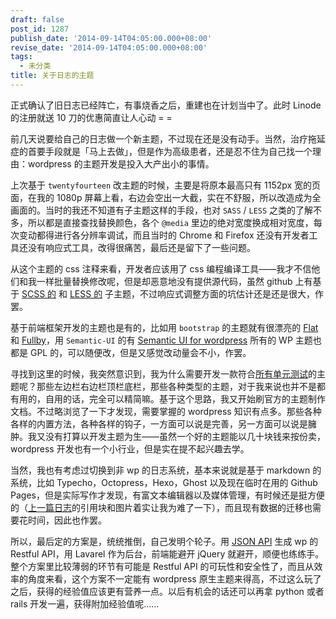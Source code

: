 ```yaml
---
draft: false
post_id: 1287
publish_date: '2014-09-14T04:05:00.000+08:00'
revise_date: '2014-09-14T04:05:00.000+08:00'
tags:
  - 未分类
title: 关于日志的主题
---
```


正式确认了旧日志已经阵亡，有事烧香之后，重建也在计划当中了。此时 Linode 的注册就送 10 刀的优惠简直让人心动 = =

前几天说要给自己的日志做一个新主题，不过现在还是没有动手。当然，治疗拖延症的首要手段就是「马上去做」，但是作为高级患者，还是忍不住为自己找一个理由：wordpress 的主题开发是投入大产出小的事情。

上次基于 `twentyfourteen` 改主题的时候，主要是将原本最高只有 1152px 宽的页面，在我的 1080p 屏幕上看，右边会空出一大截，实在不舒服，所以改造成为全画面的。当时的我还不知道有子主题这样的手段，也对 `SASS` / `LESS` 之类的了解不多，所以都是直接查找替换颜色，各个 `@media` 里边的绝对宽度换成相对宽度，每次变动都得进行各分辨率调试，而且当时的 Chrome 和 Firefox 还没有开发者工具还没有响应式工具，改得很痛苦，最后还是留下了一些问题。

从这个主题的 css 注释来看，开发者应该用了 css 编程编译工具——我才不信他们和我一样批量替换修改呢，但是却恶意地没有提供源代码，虽然 github 上有基于 [SCSS 的](https://github.com/arounditNet/TwentyFourteen-Child-SCSS) 和 [LESS 的](https://github.com/pelicanpaul/twentyfourteen-childless) 子主题，不过响应式调整方面的坑估计还是还是很大，作罢。

基于前端框架开发的主题也是有的，比如用 `bootstrap` 的主题就有很漂亮的 [Flat](http://demo.yoarts.com/flatblog/) 和 [Fullby](http://www.marchettidesign.net/fullby/demo/)，用 `Semantic-UI` 的有 [Semantic UI for wordpress](https://github.com/KagamiChan/Semantic-UI-WordPress) 所有的 WP 主题也都是 GPL 的，可以随便改，但是又感觉改动量会不小，作罢。

寻找到这里的时候，我突然意识到，我为什么需要开发一款符合[所有单元测试](http://codex.wordpress.org/Theme_Unit_Test)的主题呢？那些左边栏右边栏顶栏底栏，那些各种类型的主题，对于我来说也并不是都有用的，自用的话，完全可以精简嘛。基于这个思路，我又开始刷官方的主题制作文档。不过略浏览了一下才发现，需要掌握的 wordpress 知识有点多。那些各种各样的内置方法，各种各样的钩子，一方面可以说是完善，另一方面可以说是臃肿。我又没有打算以开发主题为生——虽然一个好的主题能以几十块钱来按份卖，wordpress 开发也有一个小行业，但是实在提不起兴趣去学。

当然，我也有考虑过切换到非 wp 的日志系统，基本来说就是基于 markdown 的系统，比如 Typecho，Octopress，Hexo，Ghost 以及现在临时在用的 Github Pages，但是实际写作才发现，有富文本编辑器以及媒体管理，有时候还是挺方便的（[上一篇日志](/tokyo-victory/)的引用块和图片着实让我为难了一下），而且现有数据的迁移也需要花时间，因此也作罢。

所以，最后定的方案是，统统推倒，自己发明个轮子。用 [JSON API](http://wordpress.org/plugins/json-api/) 生成 wp 的 Restful API，用 Lavarel 作为后台，前端能避开 jQuery 就避开，顺便也练练手。整个方案里比较薄弱的环节有可能是 Restful API 的可玩性和安全性了，而且从效率的角度来看，这个方案不一定能有 wordpress 原生主题来得高，不过这么玩了之后，获得的经验值应该更有营养一点。以后有机会的话还可以再拿 python 或者 rails 开发一遍，获得附加经验值呢……
